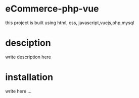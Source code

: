 # eCommerce-php-vue
this project is built using html, css, javascript,vuejs,php,mysql
# desciption
write description here
# installation
write here ...
